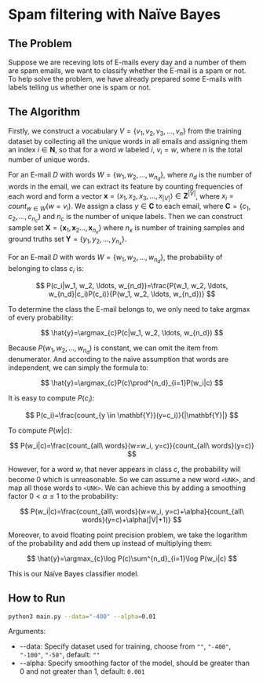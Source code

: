 # Spam filtering with Naïve Bayes

## The Problem

Suppose we are receving lots of E-mails every day and a number of them are spam emails, we want to classify whether the E-mail is a spam or not. To help solve the problem, we have already prepared some E-mails with labels telling us whether one is spam or not.

## The Algorithm

Firstly, we construct a vocabulary $V = \{v_1, v_2, v_3, \ldots,v_n\}$ from the training dataset by collecting all the unique words in all emails and assigning them an index $i \in \mathbf{N}$, so that for a word $w$ labeled $i$, $v_i=w$, where $n$ is the total number of unique words.

For an E-mail $D$ with words $W=\{w_1, w_2, \ldots, w_{n_d}\}$, where $n_d$ is the number of words in the email, we can extract its feature by counting frequencies of each word and form a vector $\textbf{x} = \langle x_1, x_2, x_3,\ldots,x_{|V|}\rangle \in \mathbf{Z}^{|V|}$, where $x_i = count_{w \in W}(w=v_i)$. We assign a class $y \in \mathbf{C}$ to each email, where $\mathbf{C}=\{c_1, c_2, \ldots, c_{n_c}\}$ and $n_c$ is the number of unique labels. Then we can construct sample set  $\mathbf{X} = \{\mathbf{x}_1, \mathbf{x}_2\ldots,\mathbf{x}_{n_x}\}$ where $n_x$ is number of training samples and ground truths set $\mathbf{Y}=\{y_1, y_2, \ldots, y_{n_x}\}$.

For an E-mail $D$ with words $W=\{w_1, w_2, \ldots, w_{n_d}\}$, the probability of belonging to class $c_i$ is:

$$
P(c_i|w_1, w_2, \ldots, w_{n_d})=\frac{P(w_1, w_2, \ldots, w_{n_d}|c_i)P(c_i)}{P(w_1, w_2, \ldots, w_{n_d})}
$$

To determine the class the E-mail belongs to, we only need to take argmax of every probability:

$$
\hat{y}=\argmax_{c}P(c|w_1, w_2, \ldots, w_{n_d})
$$

Because $P(w_1, w_2, \ldots, w_{n_d})$ is constant, we can omit the item from denumerator. And according to the naïve assumption that words are independent, we can simply the formula to:

$$
\hat{y}=\argmax_{c}P(c)\prod^{n_d}_{i=1}P(w_i|c)
$$

It is easy to compute $P(c_i)$:

$$
P(c_i)=\frac{count_{y \in \mathbf{Y}}(y=c_i)}{|\mathbf{Y}|}
$$

To compute $P(w|c)$:

$$
P(w_i|c)=\frac{count_{all\ words}(w=w_i, y=c)}{count_{all\ words}(y=c)}
$$

However, for a word $w_i$ that never appears in class $c$, the probability will become 0 which is unreasonable. So we can assume a new word `<UNK>`, and map all those words to `<UNK>`. We can achieve this by adding a smoothing factor $0\lt\alpha\le1$ to the probability:

$$
P(w_i|c)=\frac{count_{all\ words}(w=w_i, y=c)+\alpha}{count_{all\ words}(y=c)+\alpha(|V|+1)}
$$

Moreover, to avoid floating point precision problem, we take the logarithm of the probability and add them up instead of multiplying them:

$$
\hat{y}=\argmax_{c}\log P(c)\sum^{n_d}_{i=1}\log P(w_i|c)
$$

This is our Naïve Bayes classifier model.

## How to Run

```bash
python3 main.py --data="-400" --alpha=0.01
```

Arguments:

- --data: Specify dataset used for training, choose from `""`, `"-400"`, `"-100"`, `"-50"`, default: `""`
- --alpha: Specify smoothing factor of the model, should be greater than 0 and not greater than 1, default: `0.001`
